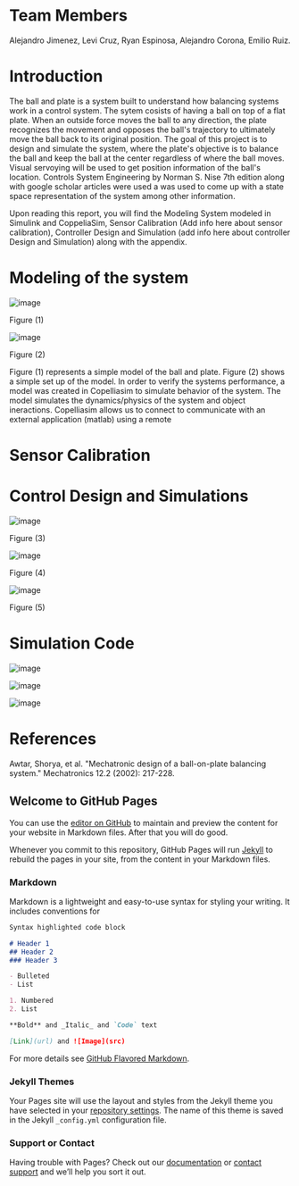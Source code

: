 # Team Members
Alejandro Jimenez, Levi Cruz, Ryan Espinosa, Alejandro Corona, Emilio Ruiz.

# Introduction 
The ball and plate is a system built to understand how balancing systems work in a control system. The sytem cosists of having a ball on top of a flat plate. When an outside force moves the ball to any direction, the plate recognizes the movement and opposes the ball's trajectory to ultimately move the ball back to its original position. The goal of this project is to design and simulate the system,  where the plate's objective is to balance the ball and keep the ball at the center regardless of where the ball moves. Visual servoying  will be used to get position information of the ball's location. Controls System Engineering by Norman S. Nise 7th edition along with google scholar articles were used a was used to come up with a state space representation of the system among other information.

Upon reading this report, you will find the Modeling System modeled in Simulink and CoppeliaSim, Sensor Calibration (Add info here about sensor calibration), Controller Design and Simulation (add info here about controller Design and Simulation) along with the appendix.

# Modeling of the system
![image](https://user-images.githubusercontent.com/65519089/82276876-57993500-993b-11ea-9ad9-f3e26dd8b5be.png)                      

Figure (1)

![image](https://user-images.githubusercontent.com/65519089/82276986-a1821b00-993b-11ea-94bb-55dc06e2e195.png)                      

Figure (2)

Figure (1) represents a simple model of the ball and plate. Figure (2) shows a simple set up of the model. In order to verify the systems performance, a model was created in Copelliasim to simulate behavior of the system. The model simulates the dynamics/physics of the system and object ineractions. Copelliasim allows us to connect to communicate with an external application (matlab) using a remote




# Sensor Calibration



# Control Design and Simulations 

![image](https://user-images.githubusercontent.com/65519089/82283924-997ea700-994c-11ea-96b8-c66e61614ef3.png)

Figure (3)

![image](https://user-images.githubusercontent.com/65519089/82283593-ac44ac00-994b-11ea-83c2-5b60b18fccca.png)

Figure (4)

![image](https://user-images.githubusercontent.com/65519089/82283810-46a4ef80-994c-11ea-8df0-fe97bdd5a899.png)

Figure (5)




# Simulation Code 

![image](https://user-images.githubusercontent.com/65519089/82282128-f2980c00-9947-11ea-9445-72627e08cab6.png)


![image](https://user-images.githubusercontent.com/65519089/82282222-27a45e80-9948-11ea-9002-fb74321326d8.png)

![image](https://user-images.githubusercontent.com/65519089/82282676-448d6180-9949-11ea-8682-63dd3b12ac7e.png)






# References

Awtar, Shorya, et al. "Mechatronic design of a ball-on-plate balancing system." Mechatronics 12.2 (2002): 217-228.


## Welcome to GitHub Pages

You can use the [editor on GitHub](https://github.com/ballandplate/Ball-Plate/edit/master/index.md) to maintain and preview the content for your website in Markdown files. After that you will do good. 

Whenever you commit to this repository, GitHub Pages will run [Jekyll](https://jekyllrb.com/) to rebuild the pages in your site, from the content in your Markdown files.

### Markdown

Markdown is a lightweight and easy-to-use syntax for styling your writing. It includes conventions for

```markdown
Syntax highlighted code block

# Header 1
## Header 2
### Header 3

- Bulleted
- List

1. Numbered
2. List

**Bold** and _Italic_ and `Code` text

[Link](url) and ![Image](src)
```

For more details see [GitHub Flavored Markdown](https://guides.github.com/features/mastering-markdown/).

### Jekyll Themes

Your Pages site will use the layout and styles from the Jekyll theme you have selected in your [repository settings](https://github.com/ballandplate/Ball-Plate/settings). The name of this theme is saved in the Jekyll `_config.yml` configuration file.

### Support or Contact

Having trouble with Pages? Check out our [documentation](https://help.github.com/categories/github-pages-basics/) or [contact support](https://github.com/contact) and we’ll help you sort it out.
